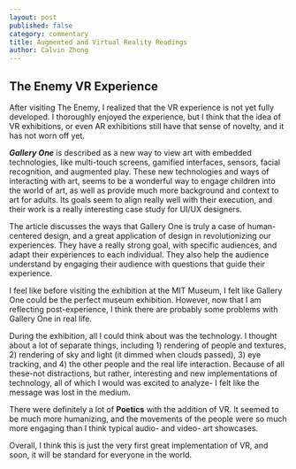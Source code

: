 ```yaml
---
layout: post
published: false
category: commentary
title: Augmented and Virtual Reality Readings
author: Calvin Zhong
---
```

## The Enemy VR Experience

After visiting The Enemy, I realized that the VR experience is not yet fully developed. I thoroughly enjoyed the experience, but I think that the idea of VR exhibitions, or even AR exhibitions still have that sense of novelty, and it has not worn off yet.

**_Gallery One_** is described as a new way to view art with embedded technologies, like multi-touch screens, gamified interfaces, sensors, facial recognition, and augmented play. These new technologies and ways of interacting with art, seems to be a wonderful way to engage children into the world of art, as well as provide much more background and context to art for adults. Its goals seem to align really well with their execution, and their work is a really interesting case study for UI/UX designers. 

The article discusses the ways that Gallery One is truly a case of human-centered design, and a great application of design in revolutionizing our experiences. They have a really strong goal, with specific audiences, and adapt their experiences to each individual. They also help the audience understand by engaging their audience with questions that guide their experience. 

I feel like before visiting the exhibition at the MIT Museum, I felt like Gallery One could be the perfect museum exhibition. However, now that I am reflecting post-experience, I think there are probably some problems with Gallery One in real life. 

During the exhibition, all I could think about was the technology. I thought about a lot of separate things, including 1) rendering of people and textures, 2) rendering of sky and light (it dimmed when clouds passed), 3) eye tracking, and 4) the other people and the real life interaction. Because of all these-not distractions, but rather, interesting and new implementations of technology, all of which I would was excited to analyze- I felt like the message was lost in the medium. 

There were definitely a lot of **__Poetics__** with the addition of VR. It seemed to be much more humanizing, and the movements of the people were so much more engaging than I think typical audio- and video- art showcases.

Overall, I think this is just the very first great implementation of VR, and soon, it will be standard for everyone in the world. 


